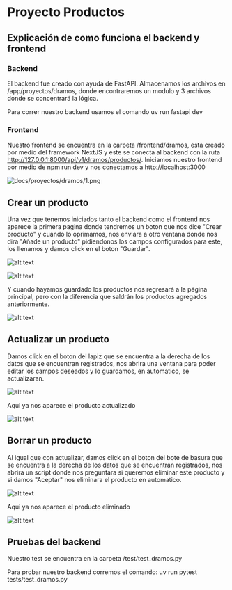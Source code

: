 # Proyecto Productos

## Explicación de como funciona el backend y frontend

### Backend

El backend fue creado con ayuda de FastAPI. Almacenamos los archivos en /app/proyectos/dramos, donde encontraremos un modulo 
y 3 archivos donde se concentrará la lógica.

Para correr nuestro backend usamos el comando
uv run fastapi dev

### Frontend

Nuestro frontend se encuentra en la carpeta /frontend/dramos, esta creado por medio del framework NextJS y este se conecta al backend con la ruta http://127.0.0.1:8000/api/v1/dramos/productos/. Iniciamos nuestro frontend por medio de 
npm run dev 
y nos conectamos a http://localhost:3000

![docs/proyectos/dramos/1.png](1.png)

## Crear un producto

Una vez que tenemos iniciados tanto el backend como el frontend nos aparece la primera pagina donde tendremos un boton que nos dice "Crear producto" y cuando lo oprimamos, nos enviara a otro ventana donde nos dira "Añade un producto" pidiendonos los campos configurados para este, los llenamos y damos click en el boton "Guardar".

![alt text](2.png)

![alt text](2.1.png)

Y cuando hayamos guardado los productos nos regresará a la página principal, pero con la diferencia que saldrán los productos agregados anteriormente.

![alt text](3.png)

## Actualizar un producto

Damos click en el boton del lapiz que se encuentra a la derecha de los datos que se encuentran registrados, nos abrira una ventana para poder editar los campos deseados y lo guardamos, en automatico, se actualizaran.

![alt text](5.png)

Aqui ya nos aparece el producto actualizado

![alt text](5.1.png)

## Borrar un producto

Al igual que con actualizar, damos click en el boton del bote de basura que se encuentra a la derecha de los datos que se encuentran registrados, nos abrira un script donde nos preguntara si queremos eliminar este producto y si damos "Aceptar" nos eliminara el producto en automatico.

![alt text](4.png)

Aqui ya nos aparece el producto eliminado

![alt text](4.1.png)

## Pruebas del backend

Nuestro test se encuentra en la carpeta /test/test_dramos.py

Para probar nuestro backend corremos el comando: 
uv run pytest tests/test_dramos.py
